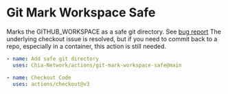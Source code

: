 # Git Mark Workspace Safe

Marks the GITHUB_WORKSPACE as a safe git directory. See [bug report](https://github.com/actions/checkout/issues/760)
The underlying checkout issue is resolved, but if you need to commit back to a repo, especially in a container, this action is still needed.

```yaml
- name: Add safe git directory
  uses: Chia-Network/actions/git-mark-workspace-safe@main

- name: Checkout Code
  uses: actions/checkout@v3
```
